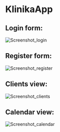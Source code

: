 # KlinikaApp

<h2>Login form:</h2>

![Screenshot_login](https://raw.githubusercontent.com/webmagicalpl/KlinikaApp/master/login.png?raw=true "KlinikaApp Login")

<h2><h2><h2>Register form:</h2>
  
![Screenshot_register](https://raw.githubusercontent.com/webmagicalpl/KlinikaApp/master/register.png?raw=true "KlinikaApp Register")

<h2><h2>Clients view:</h2></h2>

![Screenshot_clients](https://raw.githubusercontent.com/webmagicalpl/KlinikaApp/master/clients.png?raw=true "KlinikaApp Clients ")

<h2>Calendar view:</h2></h2></h2>

![Screenshot_calendar](https://raw.githubusercontent.com/webmagicalpl/KlinikaApp/master/calendar.png?raw=true "KlinikaApp Calendar")
